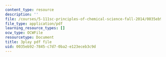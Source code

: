 ```yaml
---
content_type: resource
description: ''
file: /courses/5-111sc-principles-of-chemical-science-fall-2014/0035eb927845c7d70ba2e123eceb3c9d_ZZ6jwuBJxc.pdf
file_type: application/pdf
learning_resource_types: []
ocw_type: OCWFile
resourcetype: Document
title: 3play pdf file
uid: 0035eb92-7845-c7d7-0ba2-e123eceb3c9d
---
```

